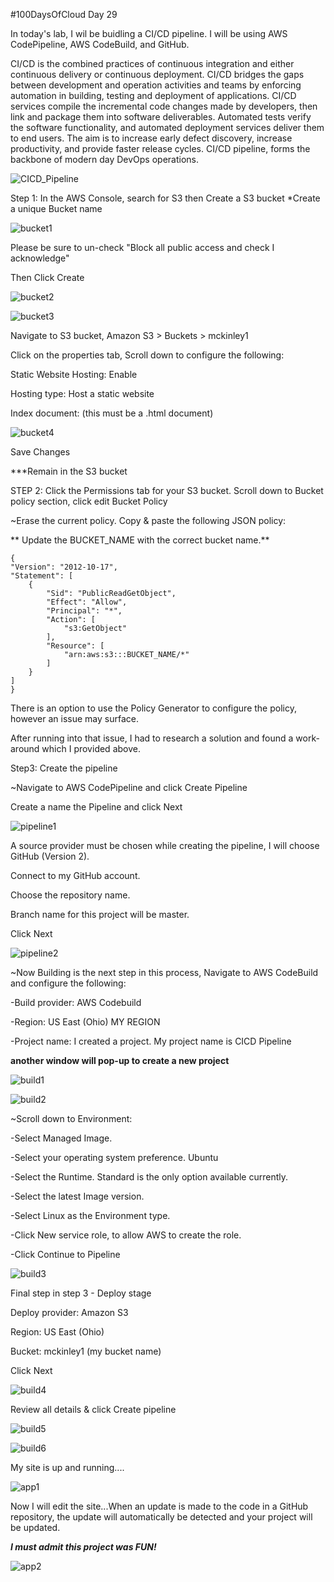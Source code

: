 #100DaysOfCloud Day 29


In today's lab, I wil be buidling a CI/CD pipeline. I will be using AWS CodePipeline, AWS CodeBuild, and GitHub.

CI/CD is the combined practices of continuous integration and either continuous delivery or continuous deployment. 
CI/CD bridges the gaps between development and operation activities and teams by enforcing automation in building, testing and deployment of applications. 
CI/CD services compile the incremental code changes made by developers, then link and package them into software deliverables. 
Automated tests verify the software functionality, and automated deployment services deliver them to end users. 
The aim is to increase early defect discovery, increase productivity, and provide faster release cycles. 
CI/CD pipeline, forms the backbone of modern day DevOps operations.


![CICD_Pipeline](https://user-images.githubusercontent.com/91057035/162591095-c7446407-fed8-488c-85af-2f712d596caf.png)


Step 1: In the AWS Console, search for S3 then Create a S3 bucket
*Create a unique Bucket name

![bucket1](https://user-images.githubusercontent.com/91057035/162590796-5654eb08-1bd0-4048-820d-c497976f6043.png)


Please be sure to un-check "Block all public access and check I acknowledge"

Then Click Create


![bucket2](https://user-images.githubusercontent.com/91057035/162591034-6b5b3655-47b0-4274-8d5c-8f4ff2b0d399.png)

![bucket3](https://user-images.githubusercontent.com/91057035/162591817-aabc3664-7a3f-4a3a-ad19-57ac855d957a.png)



Navigate to S3 bucket, Amazon S3 > Buckets > mckinley1

Click on the properties tab, Scroll down to configure the following:

Static Website Hosting: Enable

Hosting type: Host a static website

Index document: (this must be a .html document)

![bucket4](https://user-images.githubusercontent.com/91057035/162592054-1bd84cda-acd8-4c10-9a5d-c37674c2b1ed.png)


Save Changes


***Remain in the S3 bucket

STEP 2: Click the Permissions tab for your S3 bucket. Scroll down to Bucket policy section, click edit Bucket Policy

~Erase the current policy. Copy & paste the following JSON policy:

** Update the BUCKET_NAME with the correct bucket name.**


    {
    "Version": "2012-10-17",
    "Statement": [
        {
            "Sid": "PublicReadGetObject",
            "Effect": "Allow",
            "Principal": "*",
            "Action": [
                "s3:GetObject"
            ],
            "Resource": [
                "arn:aws:s3:::BUCKET_NAME/*"
            ]
        }
    ]
    }   

There is an option to use the Policy Generator to configure the policy, however an issue may surface. 

After running into that issue, I had to research a solution and found a work-around which I provided above.






Step3: Create the pipeline

~Navigate to AWS CodePipeline and click Create Pipeline

Create a name the Pipeline and click Next


![pipeline1](https://user-images.githubusercontent.com/91057035/162592899-86eb9bdd-1a5c-4712-9390-63a3ed262f5a.png)



A source provider must be chosen while creating the pipeline, I will choose GitHub (Version 2).

Connect to my GitHub account.

Choose the repository name.

Branch name for this project will be master.

Click Next


![pipeline2](https://user-images.githubusercontent.com/91057035/162592904-811ab5f5-74a7-4a51-bf69-f3173419264c.png)



~Now Building is the next step in this process, Navigate to AWS CodeBuild and configure the following:

   -Build provider: AWS Codebuild
   
   -Region: US East (Ohio) MY REGION
   
   -Project name: I created a project. My project name is CICD Pipeline 
   
   **another window will pop-up to create a new project**
   
   
![build1](https://user-images.githubusercontent.com/91057035/162593114-344bf876-4840-4309-b440-c6ea2e1efad4.png)



![build2](https://user-images.githubusercontent.com/91057035/162593132-b650a400-f1e5-43a3-bdaf-ac7b090c37b5.png)

~Scroll down to Environment:

   -Select Managed Image.
  
   -Select your operating system preference. Ubuntu
  
   -Select the Runtime. Standard is the only option available currently.
  
   -Select the latest Image version.
  
   -Select Linux as the Environment type.
  
   -Click New service role, to allow AWS to create the role.
   
   -Click Continue to Pipeline
  
![build3](https://user-images.githubusercontent.com/91057035/162593246-9fa32eb3-867a-45e6-9cce-e45fd3fac111.png)


Final step in step 3 -  Deploy stage

Deploy provider: Amazon S3

Region: US East (Ohio)

Bucket: mckinley1 (my bucket name)

Click Next


![build4](https://user-images.githubusercontent.com/91057035/162594005-14f1aff8-857c-48f6-8358-2c0142eec74b.png)


Review all details & click Create pipeline


![build5](https://user-images.githubusercontent.com/91057035/162594201-50de7f7e-f3cc-4316-8dcc-f65ef6a06473.png)


![build6](https://user-images.githubusercontent.com/91057035/162594202-a548e8af-fe31-43e1-98a6-8430e9dce573.png)


My site is up and running....

![app1](https://user-images.githubusercontent.com/91057035/162594304-0144608f-9924-4843-947f-be01c3ac83e1.png)


Now I will edit the site...When an update is made to the code in a GitHub repository, the update will automatically be detected and your project will be updated.

***I must admit this project was FUN!***

![app2](https://user-images.githubusercontent.com/91057035/162594592-061219ea-769c-4c6f-8ace-8fc1502cafbe.png)
